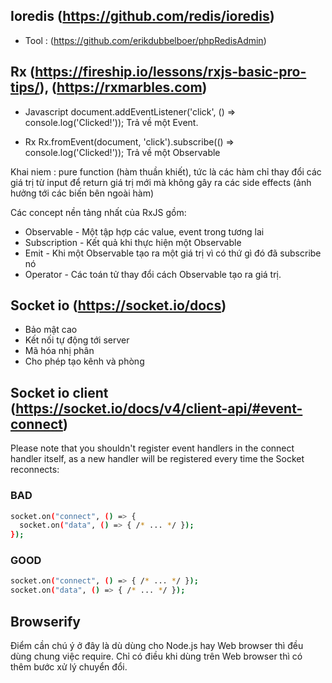 ## Ioredis (https://github.com/redis/ioredis)
- Tool : (https://github.com/erikdubbelboer/phpRedisAdmin)


## Rx (https://fireship.io/lessons/rxjs-basic-pro-tips/), (https://rxmarbles.com)
- Javascript
document.addEventListener('click', () => console.log('Clicked!'));
Trả về một Event.

- Rx
Rx.fromEvent(document, 'click').subscribe(() => console.log('Clicked!'));
Trả về một Observable

Khai niem : pure function (hàm thuần khiết), tức là các hàm chỉ thay đổi các giá trị từ input để return giá trị mới mà không gây ra các side effects (ảnh hưởng tới các biến bên ngoài hàm)

Các concept nền tảng nhất của RxJS gồm:
- Observable - Một tập hợp các value, event trong tương lai
- Subscription - Kết quả khi thực hiện một Observable
- Emit - Khi một Observable tạo ra một giá trị vì có thứ gì đó đã subscribe nó
- Operator - Các toán tử thay đổi cách Observable tạo ra giá trị.

## Socket io (https://socket.io/docs)
- Bảo mật cao
- Kết nối tự động tới server
- Mã hóa nhị phân
- Cho phép tạo kênh và phòng

## Socket io client (https://socket.io/docs/v4/client-api/#event-connect)
Please note that you shouldn't register event handlers in the connect handler itself, as a new handler will be registered every time the Socket reconnects:

### BAD
```bash
socket.on("connect", () => {
  socket.on("data", () => { /* ... */ });
});
```

### GOOD
```bash
socket.on("connect", () => { /* ... */ });
socket.on("data", () => { /* ... */ });
```

## Browserify
Điểm cần chú ý ở đây là dù dùng cho Node.js hay Web browser thì đều dùng chung việc require. Chỉ có điều khi dùng trên Web browser thì có thêm bước xử lý chuyển đổi.